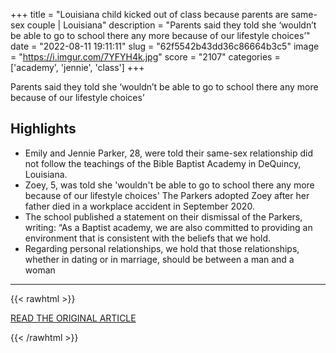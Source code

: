 +++
title = "Louisiana child kicked out of class because parents are same-sex couple | Louisiana"
description = "Parents said they told she ‘wouldn’t be able to go to school there any more because of our lifestyle choices’"
date = "2022-08-11 19:11:11"
slug = "62f5542b43dd36c86664b3c5"
image = "https://i.imgur.com/7YFYH4k.jpg"
score = "2107"
categories = ['academy', 'jennie', 'class']
+++

Parents said they told she ‘wouldn’t be able to go to school there any more because of our lifestyle choices’

## Highlights

- Emily and Jennie Parker, 28, were told their same-sex relationship did not follow the teachings of the Bible Baptist Academy in DeQuincy, Louisiana.
- Zoey, 5, was told she 'wouldn't be able to go to school there any more because of our lifestyle choices' The Parkers adopted Zoey after her father died in a workplace accident in September 2020.
- The school published a statement on their dismissal of the Parkers, writing: “As a Baptist academy, we are also committed to providing an environment that is consistent with the beliefs that we hold.
- Regarding personal relationships, we hold that those relationships, whether in dating or in marriage, should be between a man and a woman

---

{{< rawhtml >}}
  <p class="article-category">
    <a target="_blank" href="https://www.theguardian.com/us-news/2022/aug/11/louisisana-kindergarten-class-kicked-out-parents-same-sex-couple">READ THE ORIGINAL ARTICLE</a>
  </p>
{{< /rawhtml >}}
